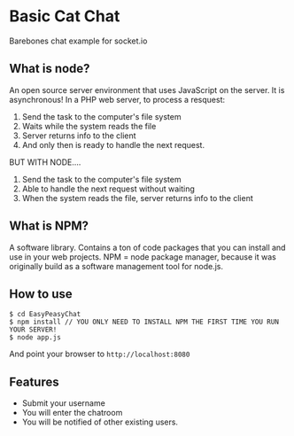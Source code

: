 
# Basic Cat Chat

Barebones chat example for socket.io

## What is node? 
An open source server environment that uses JavaScript on the server. 
It is asynchronous! In a PHP web server, to process a resquest: 
1. Send the task to the computer's file system 
2. Waits while the system reads the file 
3. Server returns info to the client 
4. And only then is ready to handle the next request. 

BUT WITH NODE....
1. Send the task to the computer's file system 
2. Able to handle the next request without waiting
3. When the system reads the file, server returns info to the client


## What is NPM? 
A software library. Contains a ton of code packages that you can install and use in your web projects. NPM = node package manager, because it was originally build as a software management tool for node.js. 

## How to use

```
$ cd EasyPeasyChat
$ npm install // YOU ONLY NEED TO INSTALL NPM THE FIRST TIME YOU RUN YOUR SERVER!
$ node app.js

```

And point your browser to `http://localhost:8080`
## Features

- Submit your username
- You will enter the chatroom
- You will be notified of other existing users. 
